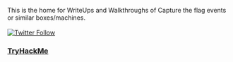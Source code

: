 This is the home for WriteUps and Walkthroughs of Capture the flag events or similar boxes/machines.<br><br>
[![Twitter Follow](https://img.shields.io/twitter/follow/0xCardinal.svg?style=social)](https://twitter.com/0xCardinal)
### [TryHackMe](https://github.com/krAshwin/CTF_Writeups/tree/master/TryHackMe)
